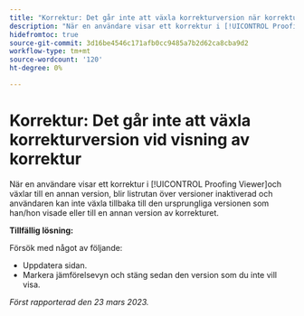 ```yaml
---
title: "Korrektur: Det går inte att växla korrekturversion när korrektur visas"
description: "När en användare visar ett korrektur i [!UICONTROL Proofing Viewer]och växlar till en annan version blir versionslistan inaktiverad och användaren kan inte växla tillbaka till den ursprungliga versionen eller till en annan version av korrekturet."
hidefromtoc: true
source-git-commit: 3d16be4546c171afb0cc9485a7b2d62ca8cba9d2
workflow-type: tm+mt
source-wordcount: '120'
ht-degree: 0%

---
```



# Korrektur: Det går inte att växla korrekturversion vid visning av korrektur

När en användare visar ett korrektur i [!UICONTROL Proofing Viewer]och växlar till en annan version, blir listrutan över versioner inaktiverad och användaren kan inte växla tillbaka till den ursprungliga versionen som han/hon visade eller till en annan version av korrekturet.

**Tillfällig lösning:**

Försök med något av följande:

* Uppdatera sidan.
* Markera jämförelsevyn och stäng sedan den version som du inte vill visa.

_Först rapporterad den 23 mars 2023._


